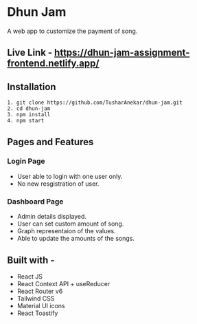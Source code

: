 # Dhun Jam

A web app to customize the payment of song.

## Live Link - https://dhun-jam-assignment-frontend.netlify.app/

## Installation

```
1. git clone https://github.com/TusharAnekar/dhun-jam.git
2. cd dhun-jam
3. npm install
4. npm start
```

## Pages and Features

### Login Page

- User able to login with one user only.
- No new resgistration of user.

### Dashboard Page

- Admin details displayed.
- User can set custom amount of song.
- Graph representaion of the values.
- Able to update the amounts of the songs.

## Built with -

- React JS
- React Context API + useReducer
- React Router v6
- Tailwind CSS
- Material UI icons
- React Toastify
